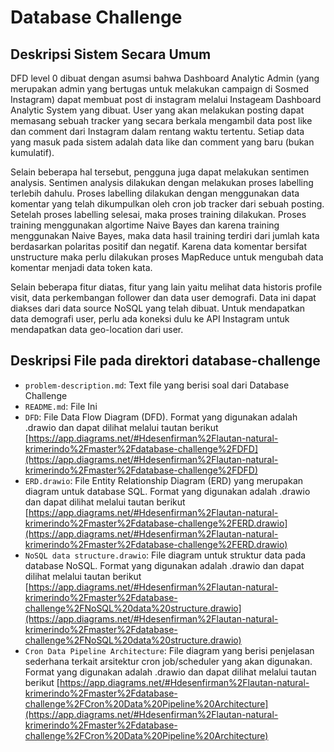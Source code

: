 # Database Challenge

## Deskripsi Sistem Secara Umum

DFD level 0 dibuat dengan asumsi bahwa Dashboard Analytic Admin (yang merupakan admin yang bertugas untuk melakukan campaign di Sosmed Instagram) dapat membuat post di instagram melalui Instageam Dashboard Analytic System yang dibuat. User yang akan melakukan posting dapat memasang sebuah tracker yang secara berkala mengambil data post like dan comment dari Instagram dalam rentang waktu tertentu. Setiap data yang masuk pada sistem adalah data like dan comment yang baru (bukan kumulatif).

Selain beberapa hal tersebut, pengguna juga dapat melakukan sentimen analysis. Sentimen analysis dilakukan dengan melakukan proses labelling terlebih dahulu. Proses labelling dilakukan dengan menggunakan data komentar yang telah dikumpulkan oleh cron job tracker dari sebuah posting. Setelah proses labelling selesai, maka proses training dilakukan. Proses training menggunakan algortime Naive Bayes dan karena training menggunakan Naive Bayes, maka data hasil training terdiri dari jumlah kata berdasarkan polaritas positif dan negatif. Karena data komentar bersifat unstructure maka perlu dilakukan proses MapReduce untuk mengubah data komentar menjadi data token kata.

Selain beberapa fitur diatas, fitur yang lain yaitu melihat data historis profile visit, data perkembangan follower dan data user demografi. Data ini dapat diakses dari data source NoSQL yang telah dibuat. Untuk mendapatkan data demografi user, perlu ada koneksi dulu ke API Instagram untuk mendapatkan data geo-location dari user.

## Deskripsi File pada direktori database-challenge

- `problem-description.md`: Text file yang berisi soal dari Database Challenge
- `README.md`: File Ini
- `DFD`: File Data Flow Diagram (DFD). Format yang digunakan adalah .drawio dan dapat dilihat melalui tautan berikut [https://app.diagrams.net/#Hdesenfirman%2Flautan-natural-krimerindo%2Fmaster%2Fdatabase-challenge%2FDFD](https://app.diagrams.net/#Hdesenfirman%2Flautan-natural-krimerindo%2Fmaster%2Fdatabase-challenge%2FDFD)
- `ERD.drawio`: File Entity Relationship Diagram (ERD) yang merupakan diagram untuk database SQL. Format yang digunakan adalah .drawio dan dapat dilihat melalui tautan berikut [https://app.diagrams.net/#Hdesenfirman%2Flautan-natural-krimerindo%2Fmaster%2Fdatabase-challenge%2FERD.drawio](https://app.diagrams.net/#Hdesenfirman%2Flautan-natural-krimerindo%2Fmaster%2Fdatabase-challenge%2FERD.drawio)
- `NoSQL data structure.drawio`: File diagram untuk struktur data pada database NoSQL. Format yang digunakan adalah .drawio dan dapat dilihat melalui tautan berikut [https://app.diagrams.net/#Hdesenfirman%2Flautan-natural-krimerindo%2Fmaster%2Fdatabase-challenge%2FNoSQL%20data%20structure.drawio](https://app.diagrams.net/#Hdesenfirman%2Flautan-natural-krimerindo%2Fmaster%2Fdatabase-challenge%2FNoSQL%20data%20structure.drawio)
- `Cron Data Pipeline Architecture`: File diagram yang berisi penjelasan sederhana terkait arsitektur cron job/scheduler yang akan digunakan. Format yang digunakan adalah .drawio dan dapat dilihat melalui tautan berikut [https://app.diagrams.net/#Hdesenfirman%2Flautan-natural-krimerindo%2Fmaster%2Fdatabase-challenge%2FCron%20Data%20Pipeline%20Architecture](https://app.diagrams.net/#Hdesenfirman%2Flautan-natural-krimerindo%2Fmaster%2Fdatabase-challenge%2FCron%20Data%20Pipeline%20Architecture)
